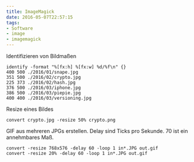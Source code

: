 ```yaml
---
title: ImageMagick
date: 2016-05-07T22:57:15
tags:
- Software
- image
- imagemagick
---
```


Identifizieren von Bildmaßen

    identify -format "%[fx:h] %[fx:w] %d/%f\n" {}
    400 500 ./2016/01/snape.jpg
    351 500 ./2016/02/crypto.jpg
    225 373 ./2016/02/hash.jpg
    376 500 ./2016/03/iphone.jpg
    386 500 ./2016/03/piepie.jpg
    400 400 ./2016/03/versioning.jpg

Resize eines Bildes

    convert crypto.jpg -resize 50% crypto.png

GIF aus mehreren JPGs erstellen. Delay sind Ticks pro Sekunde. 70 ist ein
annehmbares Maß.

    convert -resize 768x576 -delay 60 -loop 1 in*.JPG out.gif
    convert -resize 20% -delay 60 -loop 1 in*.JPG out.gif

